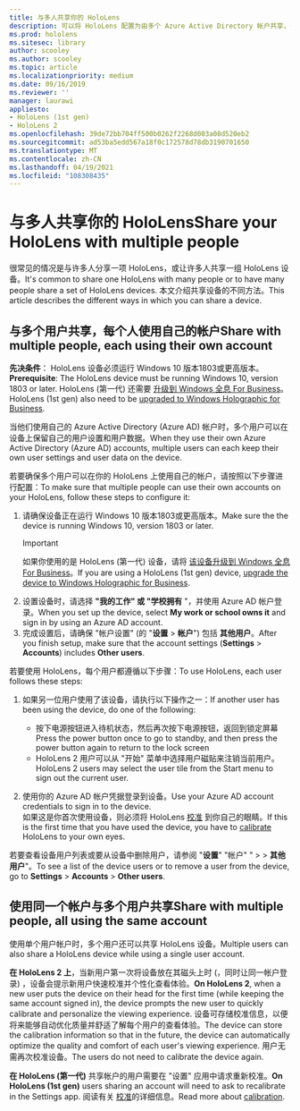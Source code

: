 ```yaml
---
title: 与多人共享你的 HoloLens
description: 可以将 HoloLens 配置为由多个 Azure Active Directory 帐户共享，也可以配置为使用单个帐户的多个用户共享。
ms.prod: hololens
ms.sitesec: library
author: scooley
ms.author: scooley
ms.topic: article
ms.localizationpriority: medium
ms.date: 09/16/2019
ms.reviewer: ''
manager: laurawi
appliesto:
- HoloLens (1st gen)
- HoloLens 2
ms.openlocfilehash: 39de72bb704ff500b0262f2268d003a08d520eb2
ms.sourcegitcommit: ad53ba5edd567a18f0c172578d78db3190701650
ms.translationtype: MT
ms.contentlocale: zh-CN
ms.lasthandoff: 04/19/2021
ms.locfileid: "108308435"
---
```

# <a name="share-your-hololens-with-multiple-people"></a><span data-ttu-id="a5003-103">与多人共享你的 HoloLens</span><span class="sxs-lookup"><span data-stu-id="a5003-103">Share your HoloLens with multiple people</span></span>

<span data-ttu-id="a5003-104">很常见的情况是与许多人分享一项 HoloLens，或让许多人共享一组 HoloLens 设备。</span><span class="sxs-lookup"><span data-stu-id="a5003-104">It's common to share one HoloLens with many people or to have many people share a set of HoloLens devices.</span></span>  <span data-ttu-id="a5003-105">本文介绍共享设备的不同方法。</span><span class="sxs-lookup"><span data-stu-id="a5003-105">This article describes the different ways in which you can share a device.</span></span>

## <a name="share-with-multiple-people-each-using-their-own-account"></a><span data-ttu-id="a5003-106">与多个用户共享，每个人使用自己的帐户</span><span class="sxs-lookup"><span data-stu-id="a5003-106">Share with multiple people, each using their own account</span></span>

<span data-ttu-id="a5003-107">**先决条件**： HoloLens 设备必须运行 Windows 10 版本1803或更高版本。</span><span class="sxs-lookup"><span data-stu-id="a5003-107">**Prerequisite**: The HoloLens device must be running Windows 10, version 1803 or later.</span></span>  <span data-ttu-id="a5003-108">HoloLens (第一代) 还需要 [升级到 Windows 全息 For Business](hololens-upgrade-enterprise.md)。</span><span class="sxs-lookup"><span data-stu-id="a5003-108">HoloLens (1st gen) also need to be [upgraded to Windows Holographic for Business](hololens-upgrade-enterprise.md).</span></span>

<span data-ttu-id="a5003-109">当他们使用自己的 Azure Active Directory (Azure AD) 帐户时，多个用户可以在设备上保留自己的用户设置和用户数据。</span><span class="sxs-lookup"><span data-stu-id="a5003-109">When they use their own Azure Active Directory (Azure AD) accounts, multiple users can each keep their own user settings and user data on the device.</span></span>

<span data-ttu-id="a5003-110">若要确保多个用户可以在你的 HoloLens 上使用自己的帐户，请按照以下步骤进行配置：</span><span class="sxs-lookup"><span data-stu-id="a5003-110">To make sure that multiple people can use their own accounts on your HoloLens, follow these steps to configure it:</span></span>

1. <span data-ttu-id="a5003-111">请确保设备正在运行 Windows 10 版本1803或更高版本。</span><span class="sxs-lookup"><span data-stu-id="a5003-111">Make sure the the device is running Windows 10, version 1803 or later.</span></span>
   > [!IMPORTANT]
   > <span data-ttu-id="a5003-112">如果你使用的是 HoloLens (第一代) 设备，请将 [该设备升级到 Windows 全息 For Business](hololens1-upgrade-enterprise.md)。</span><span class="sxs-lookup"><span data-stu-id="a5003-112">If you are using a HoloLens (1st gen) device, [upgrade the device to Windows Holographic for Business](hololens1-upgrade-enterprise.md).</span></span>
1. <span data-ttu-id="a5003-113">设置设备时，请选择 **"我的工作" 或 "学校拥有** "，并使用 Azure AD 帐户登录。</span><span class="sxs-lookup"><span data-stu-id="a5003-113">When you set up the device, select **My work or school owns it** and sign in by using an Azure AD account.</span></span>
1. <span data-ttu-id="a5003-114">完成设置后，请确保 "帐户设置" (的 "**设置**  >  **帐户**") 包括 **其他用户**。</span><span class="sxs-lookup"><span data-stu-id="a5003-114">After you finish setup, make sure that the account settings (**Settings** > **Accounts**) includes **Other users**.</span></span>

<span data-ttu-id="a5003-115">若要使用 HoloLens，每个用户都遵循以下步骤：</span><span class="sxs-lookup"><span data-stu-id="a5003-115">To use HoloLens, each user follows these steps:</span></span>

1. <span data-ttu-id="a5003-116">如果另一位用户使用了该设备，请执行以下操作之一：</span><span class="sxs-lookup"><span data-stu-id="a5003-116">If another user has been using the device, do one of the following:</span></span>
   - <span data-ttu-id="a5003-117">按下电源按钮进入待机状态，然后再次按下电源按钮，返回到锁定屏幕</span><span class="sxs-lookup"><span data-stu-id="a5003-117">Press the power button once to go to standby, and then press the power button again to return to the lock screen</span></span>
   - <span data-ttu-id="a5003-118">HoloLens 2 用户可以从 "开始" 菜单中选择用户磁贴来注销当前用户。</span><span class="sxs-lookup"><span data-stu-id="a5003-118">HoloLens 2 users may select the user tile from the Start menu to sign out the current user.</span></span>

1. <span data-ttu-id="a5003-119">使用你的 Azure AD 帐户凭据登录到设备。</span><span class="sxs-lookup"><span data-stu-id="a5003-119">Use your Azure AD account credentials to sign in to the device.</span></span>  
    <span data-ttu-id="a5003-120">如果这是你首次使用设备，则必须将 HoloLens [校准](hololens-calibration.md) 到你自己的眼睛。</span><span class="sxs-lookup"><span data-stu-id="a5003-120">If this is the first time that you have used the device, you have to [calibrate](hololens-calibration.md) HoloLens to your own eyes.</span></span>

<span data-ttu-id="a5003-121">若要查看设备用户列表或要从设备中删除用户，请参阅 "**设置**" "帐户" "  >    >  **其他用户**"。</span><span class="sxs-lookup"><span data-stu-id="a5003-121">To see a list of the device users or to remove a user from the device, go to **Settings** > **Accounts** > **Other users**.</span></span>

## <a name="share-with-multiple-people-all-using-the-same-account"></a><span data-ttu-id="a5003-122">使用同一个帐户与多个用户共享</span><span class="sxs-lookup"><span data-stu-id="a5003-122">Share with multiple people, all using the same account</span></span>

<span data-ttu-id="a5003-123">使用单个用户帐户时，多个用户还可以共享 HoloLens 设备。</span><span class="sxs-lookup"><span data-stu-id="a5003-123">Multiple users can also share a HoloLens device while using a single user account.</span></span>

<span data-ttu-id="a5003-124">**在 HoloLens 2 上**，当新用户第一次将设备放在其磁头上时 (，同时让同一帐户登录) ，设备会提示新用户快速校准并个性化查看体验。</span><span class="sxs-lookup"><span data-stu-id="a5003-124">**On HoloLens 2**, when a new user puts the device on their head for the first time (while keeping the same account signed in), the device prompts the new user to quickly calibrate and personalize the viewing experience.</span></span> <span data-ttu-id="a5003-125">设备可存储校准信息，以便将来能够自动优化质量并舒适了解每个用户的查看体验。</span><span class="sxs-lookup"><span data-stu-id="a5003-125">The device can store the calibration information so that in the future, the device can automatically optimize the quality and comfort of each user's viewing experience.</span></span> <span data-ttu-id="a5003-126">用户无需再次校准设备。</span><span class="sxs-lookup"><span data-stu-id="a5003-126">The users do not need to calibrate the device again.</span></span>

<span data-ttu-id="a5003-127">**在 HoloLens (第一代)** 共享帐户的用户需要在 "设置" 应用中请求重新校准。</span><span class="sxs-lookup"><span data-stu-id="a5003-127">**On HoloLens (1st gen)** users sharing an account will need to ask to recalibrate in the Settings app.</span></span>  <span data-ttu-id="a5003-128">阅读有关 [校准](hololens-calibration.md)的详细信息。</span><span class="sxs-lookup"><span data-stu-id="a5003-128">Read more about [calibration](hololens-calibration.md).</span></span>
